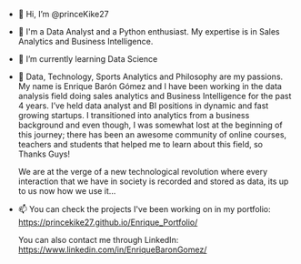 - 👋 Hi, I’m @princeKike27 
- 👀 I'm a Data Analyst and a Python enthusiast. My expertise is in Sales Analytics and Business Intelligence. 
- 🌱 I’m currently learning Data Science
- 💞️ Data, Technology, Sports Analytics and Philosophy are my passions. My name is Enrique Barón Gómez 
     and I have been working in the data analysis field doing sales analytics and Business Intelligence for the past 4 years. 
     I’ve held data analyst and BI positions in dynamic and fast growing startups. I transitioned into analytics from a business 
     background and even though, I was somewhat lost at the beginning of this journey; there has been an awesome community 
     of online courses, teachers and students that helped me to learn about this field, so Thanks Guys! 
     
     We are at the verge of a new technological revolution where every interaction that we have in society is recorded and 
     stored as data, its up to us now how we use it…
     
     
- 📫 You can check the projects I've been working on in my portfolio: https://princekike27.github.io/Enrique_Portfolio/
     
     You can also contact me through LinkedIn: https://www.linkedin.com/in/EnriqueBaronGomez/ 

<!---
princeKike27/princeKike27 is a ✨ special ✨ repository because its `README.md` (this file) appears on your GitHub profile.
You can click the Preview link to take a look at your changes.
--->
